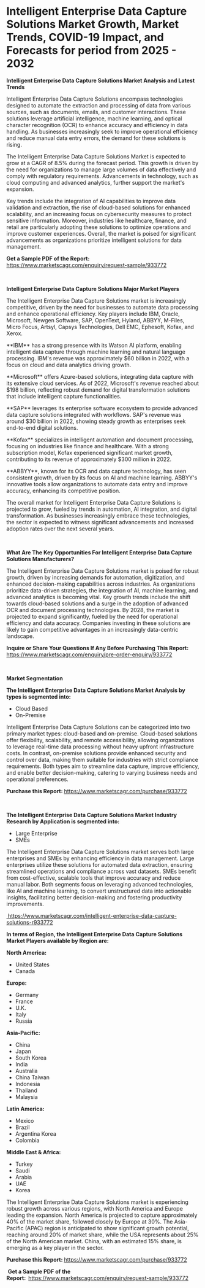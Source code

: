 <p><h1>Intelligent Enterprise Data Capture Solutions Market Growth, Market Trends, COVID-19 Impact, and Forecasts for period from 2025 - 2032</h1></p><p><strong>Intelligent Enterprise Data Capture Solutions Market Analysis and Latest Trends</strong></p>
<p><p>Intelligent Enterprise Data Capture Solutions encompass technologies designed to automate the extraction and processing of data from various sources, such as documents, emails, and customer interactions. These solutions leverage artificial intelligence, machine learning, and optical character recognition (OCR) to enhance accuracy and efficiency in data handling. As businesses increasingly seek to improve operational efficiency and reduce manual data entry errors, the demand for these solutions is rising.</p><p>The Intelligent Enterprise Data Capture Solutions Market is expected to grow at a CAGR of 8.5% during the forecast period. This growth is driven by the need for organizations to manage large volumes of data effectively and comply with regulatory requirements. Advancements in technology, such as cloud computing and advanced analytics, further support the market's expansion. </p><p>Key trends include the integration of AI capabilities to improve data validation and extraction, the rise of cloud-based solutions for enhanced scalability, and an increasing focus on cybersecurity measures to protect sensitive information. Moreover, industries like healthcare, finance, and retail are particularly adopting these solutions to optimize operations and improve customer experiences. Overall, the market is poised for significant advancements as organizations prioritize intelligent solutions for data management.</p></p>
<p><strong>Get a Sample PDF of the Report:&nbsp;</strong> <a href="https://www.marketscagr.com/enquiry/request-sample/933772?utm_campaign=2383&utm_medium=2&utm_source=Github&utm_content=ia&utm_term=18042025&utm_id=intelligent-enterprise-data-capture-solutions">https://www.marketscagr.com/enquiry/request-sample/933772</a></p>
<p>&nbsp;</p>
<p><strong>Intelligent Enterprise Data Capture Solutions Major Market Players</strong></p>
<p><p>The Intelligent Enterprise Data Capture Solutions market is increasingly competitive, driven by the need for businesses to automate data processing and enhance operational efficiency. Key players include IBM, Oracle, Microsoft, Newgen Software, SAP, OpenText, Hyland, ABBYY, M-Files, Micro Focus, Artsyl, Capsys Technologies, Dell EMC, Ephesoft, Kofax, and Xerox.</p><p>**IBM** has a strong presence with its Watson AI platform, enabling intelligent data capture through machine learning and natural language processing. IBM's revenue was approximately $60 billion in 2022, with a focus on cloud and data analytics driving growth.</p><p>**Microsoft** offers Azure-based solutions, integrating data capture with its extensive cloud services. As of 2022, Microsoft's revenue reached about $198 billion, reflecting robust demand for digital transformation solutions that include intelligent capture functionalities.</p><p>**SAP** leverages its enterprise software ecosystem to provide advanced data capture solutions integrated with workflows. SAP's revenue was around $30 billion in 2022, showing steady growth as enterprises seek end-to-end digital solutions.</p><p>**Kofax** specializes in intelligent automation and document processing, focusing on industries like finance and healthcare. With a strong subscription model, Kofax experienced significant market growth, contributing to its revenue of approximately $300 million in 2022.</p><p>**ABBYY**, known for its OCR and data capture technology, has seen consistent growth, driven by its focus on AI and machine learning. ABBYY's innovative tools allow organizations to automate data entry and improve accuracy, enhancing its competitive position.</p><p>The overall market for Intelligent Enterprise Data Capture Solutions is projected to grow, fueled by trends in automation, AI integration, and digital transformation. As businesses increasingly embrace these technologies, the sector is expected to witness significant advancements and increased adoption rates over the next several years.</p></p>
<p>&nbsp;</p>
<p><strong>What Are The Key Opportunities For Intelligent Enterprise Data Capture Solutions Manufacturers?</strong></p>
<p><p>The Intelligent Enterprise Data Capture Solutions market is poised for robust growth, driven by increasing demands for automation, digitization, and enhanced decision-making capabilities across industries. As organizations prioritize data-driven strategies, the integration of AI, machine learning, and advanced analytics is becoming vital. Key growth trends include the shift towards cloud-based solutions and a surge in the adoption of advanced OCR and document processing technologies. By 2028, the market is projected to expand significantly, fueled by the need for operational efficiency and data accuracy. Companies investing in these solutions are likely to gain competitive advantages in an increasingly data-centric landscape.</p></p>
<p><strong>Inquire or Share Your Questions If Any Before Purchasing This Report:</strong> <a href="https://www.marketscagr.com/enquiry/pre-order-enquiry/933772?utm_campaign=2383&utm_medium=2&utm_source=Github&utm_content=ia&utm_term=18042025&utm_id=intelligent-enterprise-data-capture-solutions">https://www.marketscagr.com/enquiry/pre-order-enquiry/933772</a></p>
<p>&nbsp;</p>
<p><strong>Market Segmentation</strong></p>
<p><strong>The Intelligent Enterprise Data Capture Solutions Market Analysis by types is segmented into:</strong></p>
<p><ul><li>Cloud Based</li><li>On-Premise</li></ul></p>
<p><p>Intelligent Enterprise Data Capture Solutions can be categorized into two primary market types: cloud-based and on-premise. Cloud-based solutions offer flexibility, scalability, and remote accessibility, allowing organizations to leverage real-time data processing without heavy upfront infrastructure costs. In contrast, on-premise solutions provide enhanced security and control over data, making them suitable for industries with strict compliance requirements. Both types aim to streamline data capture, improve efficiency, and enable better decision-making, catering to varying business needs and operational preferences.</p></p>
<p><strong>Purchase this Report:&nbsp;</strong><a href="https://www.marketscagr.com/purchase/933772?utm_campaign=2383&utm_medium=2&utm_source=Github&utm_content=ia&utm_term=18042025&utm_id=intelligent-enterprise-data-capture-solutions">https://www.marketscagr.com/purchase/933772</a></p>
<p>&nbsp;</p>
<p><strong>The Intelligent Enterprise Data Capture Solutions Market Industry Research by Application is segmented into:</strong></p>
<p><ul><li>Large Enterprise</li><li>SMEs</li></ul></p>
<p><p>The Intelligent Enterprise Data Capture Solutions market serves both large enterprises and SMEs by enhancing efficiency in data management. Large enterprises utilize these solutions for automated data extraction, ensuring streamlined operations and compliance across vast datasets. SMEs benefit from cost-effective, scalable tools that improve accuracy and reduce manual labor. Both segments focus on leveraging advanced technologies, like AI and machine learning, to convert unstructured data into actionable insights, facilitating better decision-making and fostering productivity improvements.</p></p>
<p><a href="https://www.marketscagr.com/intelligent-enterprise-data-capture-solutions-r933772?utm_campaign=2383&utm_medium=2&utm_source=Github&utm_content=ia&utm_term=18042025&utm_id=intelligent-enterprise-data-capture-solutions">&nbsp;https://www.marketscagr.com/intelligent-enterprise-data-capture-solutions-r933772</a></p>
<p><strong>In terms of Region, the Intelligent Enterprise Data Capture Solutions Market Players available by Region are:</strong></p>
<p>
    <p> <strong> North America: </strong>
        <ul>
            <li>United States</li>
            <li>Canada</li>
        </ul>
        </p> 
    <p> <strong> Europe: </strong>
        <ul>
            <li>Germany</li>
            <li>France</li>
            <li>U.K.</li>
            <li>Italy</li>
            <li>Russia</li>
        </ul>
        </p> 
    <p> <strong> Asia-Pacific: </strong>
        <ul>
            <li>China</li>
            <li>Japan</li>
            <li>South Korea</li>
            <li>India</li>
            <li>Australia</li>
            <li>China Taiwan</li>
            <li>Indonesia</li>
            <li>Thailand</li>
            <li>Malaysia</li>
        </ul>
        </p> 
    <p> <strong> Latin America: </strong>
        <ul>
            <li>Mexico</li>
            <li>Brazil</li>
            <li>Argentina Korea</li>
            <li>Colombia</li>
        </ul>
        </p> 
    <p> <strong> Middle East & Africa: </strong>
        <ul>
            <li>Turkey</li>
            <li>Saudi</li>
            <li>Arabia</li>
            <li>UAE</li>
            <li>Korea</li>
        </ul>
    </p>
    </p>
<p><p>The Intelligent Enterprise Data Capture Solutions market is experiencing robust growth across various regions, with North America and Europe leading the expansion. North America is projected to capture approximately 40% of the market share, followed closely by Europe at 30%. The Asia-Pacific (APAC) region is anticipated to show significant growth potential, reaching around 20% of market share, while the USA represents about 25% of the North American market. China, with an estimated 15% share, is emerging as a key player in the sector.</p></p>
<p><strong>Purchase this Report: </strong><a href="https://www.marketscagr.com/purchase/933772?utm_campaign=2383&utm_medium=2&utm_source=Github&utm_content=ia&utm_term=18042025&utm_id=intelligent-enterprise-data-capture-solutions">https://www.marketscagr.com/purchase/933772</a></p>
<p>&nbsp;<strong>Get a Sample PDF of the Report:&nbsp;&nbsp;</strong><a href="https://www.marketscagr.com/enquiry/request-sample/933772?utm_campaign=2383&utm_medium=2&utm_source=Github&utm_content=ia&utm_term=18042025&utm_id=intelligent-enterprise-data-capture-solutions">https://www.marketscagr.com/enquiry/request-sample/933772</a></p>
<p><strong></strong></p>
<p><p></p><p></p><p></p></p>